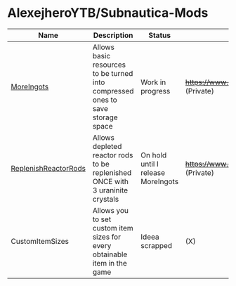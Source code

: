 # AlexejheroYTB/Subnautica-Mods 

| Name | Description | Status | Nexus Page Link | 
|-|-|-|-|
| <a href=https://github.com/AlexejheroYTB/Subnautica-Mods/tree/master/MoreIngots> MoreIngots </a> | Allows basic resources to be turned into compressed ones to save storage space | Work in progress | <strike>https://www.nexusmods.com/subnautica/mods/60</strike> (Private) |
| <a href=https://github.com/AlexejheroYTB/Subnautica-Mods/tree/master/ReplenishReactorRods> ReplenishReactorRods </a> | Allows depleted reactor rods to be replenished ONCE with 3 uraninite crystals | On hold until I release MoreIngots | <strike>https://www.nexusmods.com/subnautica/mods/62</strike> (Private) |
| CustomItemSizes | Allows you to set custom item sizes for every obtainable item in the game | Ideea scrapped | (X) |
